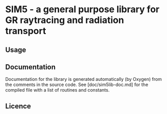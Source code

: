 # SIM5 - a general purpose library for GR raytracing and radiation transport

## Usage

## Documentation

Documentation for the library is generated automatically (by Oxygen) 
from the comments in the source code. See [doc/sim5lib-doc.md] 
for the compiled file with a list of routines and constants.

## Licence

